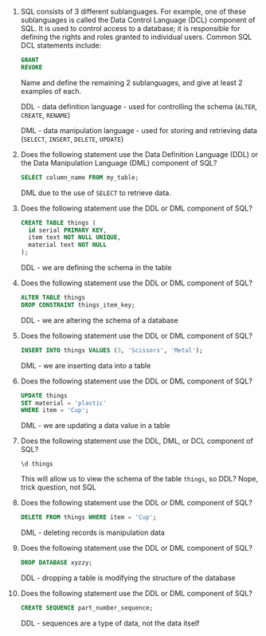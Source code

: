 1. SQL consists of 3 different sublanguages. For example, one of these sublanguages is called the Data Control Language (DCL) component of SQL. It is used to control access to a database; it is responsible for defining the rights and roles granted to individual users. Common SQL DCL statements include:

    ```sql
    GRANT
    REVOKE
    ```
    Name and define the remaining 2 sublanguages, and give at least 2 examples of each.

    DDL - data definition language - used for controlling the schema (`ALTER`, `CREATE`, `RENAME`)

    DML - data manipulation language - used for storing and retrieving data (`SELECT`, `INSERT`, `DELETE`, `UPDATE`)

1. Does the following statement use the Data Definition Language (DDL) or the Data Manipulation Language (DML) component of SQL?

    ```sql
    SELECT column_name FROM my_table;
    ```

    DML due to the use of `SELECT` to retrieve data.

1. Does the following statement use the DDL or DML component of SQL?

    ```sql
    CREATE TABLE things (
      id serial PRIMARY KEY,
      item text NOT NULL UNIQUE,
      material text NOT NULL
    );
    ```

    DDL - we are defining the schema in the table

1. Does the following statement use the DDL or DML component of SQL?

    ```sql
    ALTER TABLE things
    DROP CONSTRAINT things_item_key;
    ```

    DDL - we are altering the schema of a database

1. Does the following statement use the DDL or DML component of SQL?

    ```sql
    INSERT INTO things VALUES (3, 'Scissors', 'Metal');
    ```

    DML - we are inserting data into a table

1. Does the following statement use the DDL or DML component of SQL?

    ```sql
    UPDATE things
    SET material = 'plastic'
    WHERE item = 'Cup';
    ```

    DML - we are updating a data value in a table

1. Does the following statement use the DDL, DML, or DCL component of SQL?

    `\d things`

    This will allow us to view the schema of the table `things`, so DDL?
    Nope, trick question, not SQL

1. Does the following statement use the DDL or DML component of SQL?

    ```sql
    DELETE FROM things WHERE item = 'Cup';
    ```

    DML - deleting records is manipulation data

1. Does the following statement use the DDL or DML component of SQL?

    ```sql
    DROP DATABASE xyzzy;
    ```

    DDL - dropping a table is modifying the structure of the database    

1. Does the following statement use the DDL or DML component of SQL?

    ```sql
    CREATE SEQUENCE part_number_sequence;
    ```

    DDL - sequences are a type of data, not the data itself